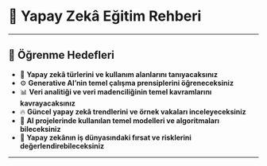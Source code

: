 # 🤖 Yapay Zekâ Eğitim Rehberi

---

## 🎯 Öğrenme Hedefleri

- 🧠 **Yapay zekâ türlerini ve kullanım alanlarını tanıyacaksınız**  
- ⚙️ **Generative AI’nin temel çalışma prensiplerini öğreneceksiniz**  
- 📊 **Veri analitiği ve veri madenciliğinin temel kavramlarını kavrayacaksınız**  
- 🔥 **Güncel yapay zekâ trendlerini ve örnek vakaları inceleyeceksiniz**  
- 🧩 **AI projelerinde kullanılan temel modelleri ve algoritmaları bileceksiniz**  
- 💼 **Yapay zekânın iş dünyasındaki fırsat ve risklerini değerlendirebileceksiniz**  

---